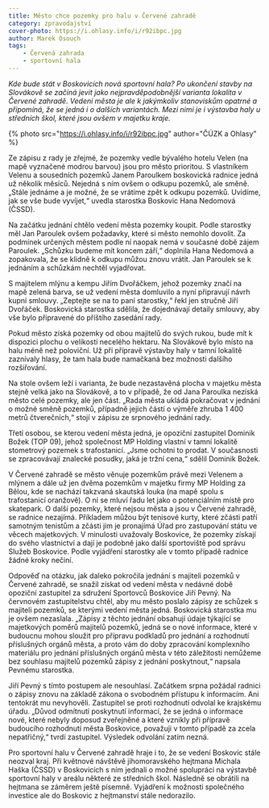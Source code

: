 ```yaml
---
title: Město chce pozemky pro halu v Červené zahradě
category: zpravodajství
cover-photo: https://i.ohlasy.info/i/r92ibpc.jpg
author: Marek Osouch
tags:
    - Červená zahrada
    - sportovní hala
---
```


*Kde bude stát v Boskovicích nová sportovní hala? Po ukončení stavby na Slovákově se začíná jevit jako nejpravděpodobnější varianta lokalita v Červené zahradě. Vedení města je ale k jakýmkoliv stanoviskům opatrné a připomíná, že se jedná i o dalších variantách. Mezi nimi je i výstavba haly u středních škol, které jsou ovšem v majetku kraje.*

{% photo src="https://i.ohlasy.info/i/r92ibpc.jpg" author="ČÚZK a Ohlasy" %}

Ze zápisu z rady je zřejmé, že pozemky vedle bývalého hotelu Velen (na mapě vyznačené modrou barvou) jsou pro město prioritou. S vlastníkem Velenu a sousedních pozemků Janem Paroulkem boskovická radnice jedná už několik měsíců. Nejedná s ním ovšem o odkupu pozemků, ale směně. „Stále jednáme a je možné, že se vrátíme zpět k odkupu pozemků. Uvidíme, jak se vše bude vyvíjet,“ uvedla starostka Boskovic Hana Nedomová (ČSSD).

Na začátku jednání chtělo vedení města pozemky koupit. Podle starostky měl Jan Paroulek ovšem požadavky, které si město nemohlo dovolit. Za podmínek určených městem podle ní naopak nemá v současné době zájem Paroulek. „Schůzku budeme mít koncem září,“ doplnila Hana Nedomová a zopakovala, že se klidně k odkupu můžou znovu vrátit. Jan Paroulek se k jednáním a schůzkám nechtěl vyjadřovat.

S majitelem mlýnu a kempu Jiřím Dvořáčkem, jehož pozemky značí na mapě zelená barva, se už vedení města domluvilo a nyní připravují návrh kupní smlouvy. „Zeptejte se na to paní starostky,“ řekl jen stručně Jiří Dvořáček. Boskovická starostka sdělila, že dojednávají detaily smlouvy, aby vše bylo připravené do příštího zasedání rady.

Pokud město získá pozemky od obou majitelů do svých rukou, bude mít k dispozici plochu o velikosti necelého hektaru. Na Slovákově bylo místo na halu méně než poloviční. Už při přípravě výstavby haly v tamní lokalitě zaznívaly hlasy, že tam hala bude namačkaná bez možnosti dalšího rozšiřování.

Na stole ovšem leží i varianta, že bude nezastavěná plocha v majetku města stejně velká jako na Slovákově, a to v případě, že od Jana Paroulka nezíská město celé pozemky, ale jen část. „Rada města ukládá pokračovat v jednání o možné směně pozemků, případně jejich částí o výměře zhruba 1 400 metrů čtverečních,“ stojí v zápisu ze srpnového jednání rady.

Třetí osobou, se kterou vedení města jedná, je opoziční zastupitel Dominik Božek (TOP 09), jehož společnost MP Holding vlastní v tamní lokalitě stometrový pozemek s trafostanicí. „Jsme ochotni to prodat. V současnosti se zpracovávají znalecké posudky, jaká je tržní cena,“ sdělil Dominik Božek. 

V Červené zahradě se město věnuje pozemkům právě mezi Velenem a mlýnem a dále už jen dvěma pozemkům v majetku firmy MP Holding za Bělou, kde se nachází takzvaná skautská louka (na mapě spolu s trafostanicí oranžově).  O ní se mluví řadu let jako o potenciálním místě pro skatepark. O další pozemky, které nejsou města a jsou v Červené zahradě, se radnice nezajímá. Příkladem můžou být tenisové kurty, které zčásti patří samotným tenistům a zčásti jim je pronajímá Úřad pro zastupování státu ve věcech majetkových. V minulosti uvažovaly Boskovice, že pozemky získají do svého vlastnictví a dají je podobně jako další sportoviště pod správu Služeb Boskovice. Podle vyjádření starostky ale v tomto případě radnice žádné kroky nečiní.

Odpověď na otázku, jak daleko pokročila jednání s majiteli pozemků v Červené zahradě, se snažil získat od vedení města v nedávné době opoziční zastupitel za sdružení Sportovců Boskovice Jiří Pevný. Na červnovém zastupitelstvu chtěl, aby mu město poslalo zápisy ze schůzek s majiteli pozemků, se kterými vedení města jedná. Boskovická starostka mu je ovšem nezaslala. „Zápisy z těchto jednání obsahují údaje týkající se majetkových poměrů majitelů pozemků, jedná se o nové informace, které v budoucnu mohou sloužit pro přípravu podkladů pro jednání a rozhodnutí příslušných orgánů města, a proto vám do doby zpracování komplexního materiálu pro jednání příslušných orgánů města v této záležitosti nemůžeme bez souhlasu majitelů pozemků zápisy z jednání poskytnout,“ napsala Pevnému starostka.

Jiří Pevný s tímto postupem ale nesouhlasí. Začátkem srpna požádal radnici o zápisy znovu na základě zákona o svobodném přístupu k informacím. Ani tentokrát mu nevyhověli. Zastupitel se proti rozhodnutí odvolal ke krajskému úřadu. „Důvod odmítnutí poskytnutí informací, že se jedná o informace nové, které nebyly doposud zveřejněné a které vznikly při přípravě budoucího rozhodnutí města Boskovice, považuji v tomto případě za zcela nepatřičný,“ tvrdí zastupitel. Výsledek odvolání zatím nezná.

Pro sportovní halu v Červené zahradě hraje i to, že se vedení Boskovic stále neozval kraj. Při květnové návštěvě jihomoravského hejtmana Michala Haška (ČSSD) v Boskovicích s ním jednali o možné spolupráci na výstavbě sportovní haly v areálu některé ze středních škol. Následně se obrátili na hejtmana se záměrem ještě písemně. Vyjádření k možnosti společného investice ale do Boskovic z hejtmanství stále nedorazilo.
